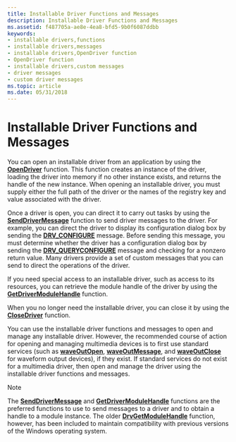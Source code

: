 ```yaml
---
title: Installable Driver Functions and Messages
description: Installable Driver Functions and Messages
ms.assetid: f487705a-ae8e-4ea8-bfd5-9b0f6087ddbb
keywords:
- installable drivers,functions
- installable drivers,messages
- installable drivers,OpenDriver function
- OpenDriver function
- installable drivers,custom messages
- driver messages
- custom driver messages
ms.topic: article
ms.date: 05/31/2018
---
```


# Installable Driver Functions and Messages

You can open an installable driver from an application by using the [**OpenDriver**](https://msdn.microsoft.com/en-us/library/Dd743639(v=VS.85).aspx) function. This function creates an instance of the driver, loading the driver into memory if no other instance exists, and returns the handle of the new instance. When opening an installable driver, you must supply either the full path of the driver or the names of the registry key and value associated with the driver.

Once a driver is open, you can direct it to carry out tasks by using the [**SendDriverMessage**](https://msdn.microsoft.com/en-us/library/Dd798653(v=VS.85).aspx) function to send driver messages to the driver. For example, you can direct the driver to display its configuration dialog box by sending the [**DRV\_CONFIGURE**](drv-configure.md) message. Before sending this message, you must determine whether the driver has a configuration dialog box by sending the [**DRV\_QUERYCONFIGURE**](drv-queryconfigure.md) message and checking for a nonzero return value. Many drivers provide a set of custom messages that you can send to direct the operations of the driver.

If you need special access to an installable driver, such as access to its resources, you can retrieve the module handle of the driver by using the [**GetDriverModuleHandle**](https://msdn.microsoft.com/en-us/library/Dd797983(v=VS.85).aspx) function.

When you no longer need the installable driver, you can close it by using the [**CloseDriver**](https://msdn.microsoft.com/en-us/library/Dd797785(v=VS.85).aspx) function.

You can use the installable driver functions and messages to open and manage any installable driver. However, the recommended course of action for opening and managing multimedia devices is to first use standard services (such as [**waveOutOpen**](https://msdn.microsoft.com/en-us/library/Dd743866(v=VS.85).aspx), [**waveOutMessage**](https://msdn.microsoft.com/en-us/library/Dd743865(v=VS.85).aspx), and [**waveOutClose**](https://msdn.microsoft.com/en-us/library/Dd743856(v=VS.85).aspx) for waveform output devices), if they exist. If standard services do not exist for a multimedia driver, then open and manage the driver using the installable driver functions and messages.

> [!Note]  
> The [**SendDriverMessage**](https://msdn.microsoft.com/en-us/library/Dd798653(v=VS.85).aspx) and [**GetDriverModuleHandle**](https://msdn.microsoft.com/en-us/library/Dd797983(v=VS.85).aspx) functions are the preferred functions to use to send messages to a driver and to obtain a handle to a module instance. The older [**DrvGetModuleHandle**](https://msdn.microsoft.com/en-us/library/Dd797924(v=VS.85).aspx) function, however, has been included to maintain compatibility with previous versions of the Windows operating system.

 

 

 




